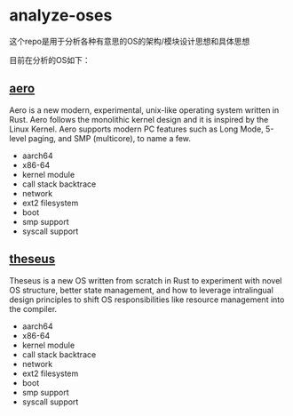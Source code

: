 # analyze-oses
这个repo是用于分析各种有意思的OS的架构/模块设计思想和具体思想

目前在分析的OS如下：
## [aero](https://github.com/Andy-Python-Programmer/aero)
Aero is a new modern, experimental, unix-like operating system written in Rust. Aero follows the monolithic kernel design and it is inspired by the Linux Kernel. Aero supports modern PC features such as Long Mode, 5-level paging, and SMP (multicore), to name a few.

- aarch64
- x86-64
- kernel module
- call stack backtrace
- network
- ext2 filesystem
- boot
- smp support
- syscall support

## [theseus](https://github.com/theseus-os/Theseus)
Theseus is a new OS written from scratch in Rust to experiment with novel OS structure, better state management, and how to leverage intralingual design principles to shift OS responsibilities like resource management into the compiler.

- aarch64
- x86-64
- kernel module
- call stack backtrace
- network
- ext2 filesystem
- boot
- smp support
- syscall support
